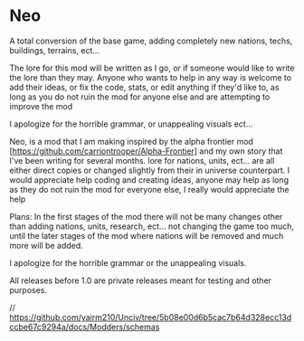 # Neo
A total conversion of the base game, adding completely new nations, techs, buildings, terrains, ect... 

The lore for this mod will be written as I go, or if someone would like to write the lore than they may. Anyone who wants to help in any way is welcome to add their ideas, or fix the code, stats, or edit anything if they'd like to, as long as you do not ruin the mod for anyone else and are attempting to improve the mod 

I apologize for the horrible grammar, or unappealing visuals ect... 


Neo, is a mod that I am making inspired by the alpha frontier mod [https://github.com/carriontrooper/Alpha-Frontier] and my own story that I've been writing for several months. lore for nations, units, ect... are all either direct copies or changed slightly from their in universe counterpart. I would appreciate help coding and creating ideas, anyone may help as long as they do not ruin the mod for everyone else, I really would appreciate the help


Plans: In the first stages of the mod there will not be many changes other than adding nations, units, research, ect... not changing the game too much, until the later stages of the mod where nations will be removed and much more will be added.

I apologize for the horrible grammar or the unappealing visuals. 

All releases before 1.0 are private releases meant for testing and other purposes. 



// https://github.com/yairm210/Unciv/tree/5b08e00d6b5cac7b64d328ecc13dccbe67c9294a/docs/Modders/schemas